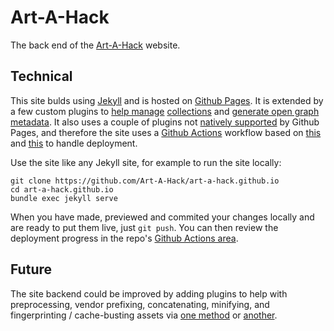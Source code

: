# Art-A-Hack

The back end of the [Art-A-Hack](https://artahack.io/) website.

## Technical

This site bulds using [Jekyll](https://jekyllrb.com/) and is hosted on [Github Pages](https://pages.github.com/). It is extended by a few custom plugins to [help manage](https://github.com/Art-A-Hack/art-a-hack.github.io/blob/source/app/_plugins/generate_sort_vars.rb) [collections](https://github.com/Art-A-Hack/art-a-hack.github.io/blob/source/app/_plugins/generate_linked_vars.rb) and [generate open graph metadata](https://github.com/Art-A-Hack/art-a-hack.github.io/blob/source/app/_plugins/generate_meta_tags.rb). It also uses a couple of plugins not [natively supported](https://pages.github.com/versions/) by Github Pages, and therefore the site uses a [Github Actions](https://docs.github.com/en/actions) workflow based on [this](https://bitbra.in/2021/10/03/host-your-own-blog-for-free-with-custom-domain.html) and [this](https://github.com/marketplace/actions/jekyll-actions) to handle deployment.

Use the site like any Jekyll site, for example to run the site locally:
```
git clone https://github.com/Art-A-Hack/art-a-hack.github.io
cd art-a-hack.github.io
bundle exec jekyll serve
```

When you have made, previewed and commited your changes locally and are ready to put them live, just `git push`. You can then review the deployment progress in the repo's [Github Actions area](https://github.com/Art-A-Hack/art-a-hack.github.io/actions).

## Future

The site backend could be improved by adding plugins to help with preprocessing, vendor prefixing, concatenating, minifying, and fingerprinting / cache-busting assets via [one method](https://github.com/envygeeks/jekyll-assets) or [another](https://mademistakes.com/articles/using-jekyll-2017/).